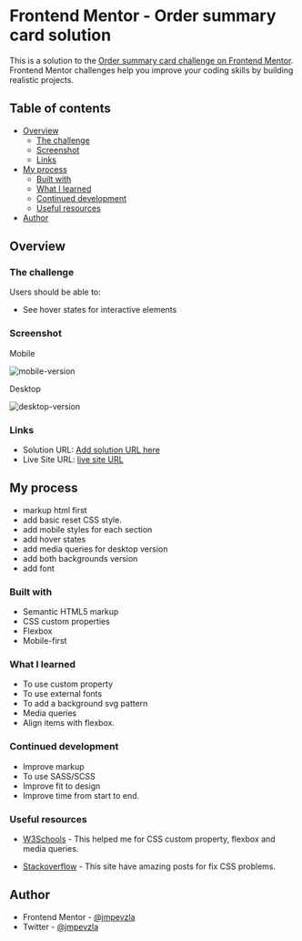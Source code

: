 # Frontend Mentor - Order summary card solution

This is a solution to the [Order summary card challenge on Frontend Mentor](https://www.frontendmentor.io/challenges/order-summary-component-QlPmajDUj). Frontend Mentor challenges help you improve your coding skills by building realistic projects. 

## Table of contents

- [Overview](#overview)
  - [The challenge](#the-challenge)
  - [Screenshot](#screenshot)
  - [Links](#links)
- [My process](#my-process)
  - [Built with](#built-with)
  - [What I learned](#what-i-learned)
  - [Continued development](#continued-development)
  - [Useful resources](#useful-resources)
- [Author](#author)

## Overview
### The challenge

Users should be able to:

- See hover states for interactive elements

### Screenshot

Mobile

![mobile-version](./ss/mobile-comp.jpg)

Desktop

![desktop-version](./ss/desktop-com.jpg)

### Links

- Solution URL: [Add solution URL here](https://github.com/jmpevzla/fm-order-summary)
- Live Site URL: [live site URL](https://jmpevzla.github.io/fm-order-summary/)

## My process

- markup html first
- add basic reset CSS style.
- add mobile styles for each section
- add hover states
- add media queries for desktop version
- add both backgrounds version
- add font

### Built with

- Semantic HTML5 markup
- CSS custom properties
- Flexbox
- Mobile-first

### What I learned

- To use custom property
- To use external fonts
- To add a background svg pattern
- Media queries
- Align items with flexbox.

### Continued development

- Improve markup
- To use SASS/SCSS
- Improve fit to design
- Improve time from start to end.

### Useful resources

- [W3Schools](https://www.w3schools.com) - This helped me for CSS custom property, flexbox and media queries.

- [Stackoverflow](stackoverflow.com) - This site have amazing posts for fix CSS problems.

## Author

- Frontend Mentor - [@jmpevzla](https://www.frontendmentor.io/profile/jmpevzla)
- Twitter - [@jmpevzla](https://twitter.com/jmpevzla)
